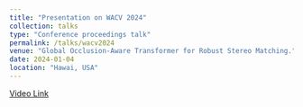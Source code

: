 ```yaml
---
title: "Presentation on WACV 2024"
collection: talks
type: "Conference proceedings talk"
permalink: /talks/wacv2024
venue: "Global Occlusion-Aware Transformer for Robust Stereo Matching."
date: 2024-01-04
location: "Hawai, USA"
---
```


[Video Link](https://www.bilibili.com/video/BV1Va4y167Pj/?spm_id_from=333.337.search-card.all.click&vd_source=e899c007573da1ac5f71125f2a409eaa)
